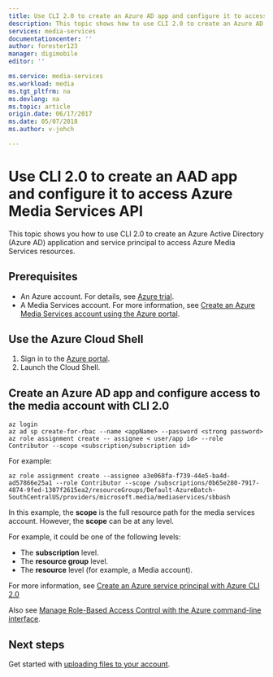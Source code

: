 ```yaml
---
title: Use CLI 2.0 to create an Azure AD app and configure it to access Azure Media Services API | Azure
description: This topic shows how to use CLI 2.0 to create an Azure AD app and configure it to access Azure Media Services API.
services: media-services
documentationcenter: ''
author: forester123
manager: digimobile
editor: ''

ms.service: media-services
ms.workload: media
ms.tgt_pltfrm: na
ms.devlang: na
ms.topic: article
origin.date: 06/17/2017
ms.date: 05/07/2018
ms.author: v-johch

---
```

# Use CLI 2.0 to create an AAD app and configure it to access Azure Media Services API

This topic shows you how to use CLI 2.0 to create an Azure Active Directory (Azure AD) application and service principal to access Azure Media Services resources.

## Prerequisites

- An Azure account. For details, see [Azure trial](https://www.azure.cn/pricing/1rmb-trial/).
- A Media Services account. For more information, see [Create an Azure Media Services account using the Azure portal](media-services-portal-create-account.md).

## Use the Azure Cloud Shell

1. Sign in to the [Azure portal](https://portal.azure.cn/).
2. Launch the Cloud Shell.

	

## Create an Azure AD app and configure access to the media account with CLI 2.0

```azurecli
az login
az ad sp create-for-rbac --name <appName> --password <strong password>
az role assignment create -- assignee < user/app id> --role Contributor --scope <subscription/subscription id>
```

For example:

```azurecli
az role assignment create --assignee a3e068fa-f739-44e5-ba4d-ad57866e25a1 --role Contributor --scope /subscriptions/0b65e280-7917-4874-9fed-1307f2615ea2/resourceGroups/Default-AzureBatch-SouthCentralUS/providers/microsoft.media/mediaservices/sbbash
```

In this example, the **scope** is the full resource path for the media services account. However, the **scope** can be at any level.

For example, it could be one of the following levels:
 
* The **subscription** level.
* The **resource group** level.
* The **resource** level (for example, a Media account).

For more information, see [Create an Azure service principal with Azure CLI 2.0](https://docs.azure.cn/cli/create-an-azure-service-principal-azure-cli)

Also see [Manage Role-Based Access Control with the Azure command-line interface](../active-directory/role-based-access-control-manage-access-azure-cli.md).

## Next steps

Get started with [uploading files to your account](media-services-portal-upload-files.md).